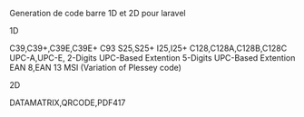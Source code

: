 Generation de code barre 1D et 2D pour laravel

1D

C39,C39+,C39E,C39E+
C93
S25,S25+
I25,I25+
C128,C128A,C128B,C128C
UPC-A,UPC-E,
2-Digits UPC-Based Extention
5-Digits UPC-Based Extention
EAN 8,EAN 13
MSI (Variation of Plessey code)

2D

DATAMATRIX,QRCODE,PDF417

